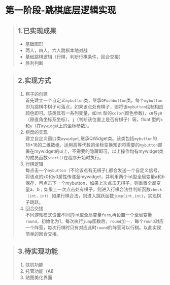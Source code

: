 # 第一阶段-跳棋底层逻辑实现
>## 1.已实现成果
>* 基础图形
>* 两人，四人，六人跳棋本地对战
>* 基础跳棋逻辑（行棋，判断行棋条件，回合交接）
>* 胜利判断

>## 2.实现方式
>1. 棋子的创建  
首先建立一个自定义`mybutton`类，继承`QPushbutton`类，每个`mybutton`即为跳棋中棋子可落点，如果该点处有棋子，则将该`mybutton`绘制相应颜色即可。该类具有一系列变量，如int 型的`color`(颜色参数)，`x0`与`y0`（原直角坐标系坐标），`j`（判断该位置上是否有棋子）等，float 型的`x`和`y`（在`mywidge`t上的坐标参数）。
>2. 棋盘的实现  
建立自定义窗口类`mywidget`,继承QWidget类。该类包括`mybutton`的18*18的二维数组，运用高等代数的坐标变换知识将需要的`mybutton`部署在mywidget的ui上，不需要的隐藏即可。以上操作均有mywidget类的成员函数`start()`在程序开始时执行。
>3. 行棋逻辑  
每点击一个`mybutton`（不论该点有无棋子),都会发送一个自定义信号，将该点的x0和y0属性传递至mywidget，并利用两个int型全局变量a和b保存，再点击下一个mybutton，如果上次点击无棋子，则重置全局变量a、b；如果上一次点击处有棋子，则进入行棋合法性判断函数`check（int，int）`,如果行棋合法，则进入跳跃函数`jump(int,int)`，实现棋子跳跃。
>4. 回合交接  
不同游戏模式设置不同的int型全局变量`form`,再设置一个全局变量`round`，初始化为1。每次执行`jump`函数后，`round`加一，每个`round`对应一个阵营，每次行棋时只有对应此时`round`的阵营可以行棋。以此实现简单的回合交接。

>## 3.待实现功能
>1. 联机功能
>2. 托管功能（AI)
>3. 贴图美化界面
  